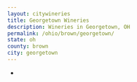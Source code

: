 ```yaml
---
layout: citywineries
title: Georgetown Wineries
description: Wineries in Georgetown, OH
permalink: /ohio/brown/georgetown/
state: oh
county: brown
city: georgetown
---
```

-
